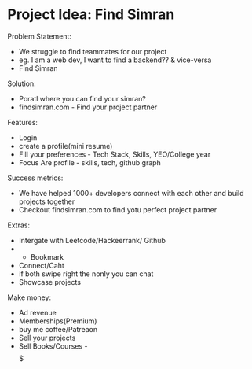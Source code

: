 # Project Idea: Find Simran

Problem Statement: 
- We struggle to find teammates for our project
- eg. I am a web dev, I want to find a backend?? & vice-versa
- Find Simran

Solution:
- Poratl where you can find your simran?
- findsimran.com - Find your project partner

Features: 
- Login
- create a profile(mini resume)
- Fill your preferences - Tech Stack, Skills, YEO/College year
- Focus Are profile -  skills, tech, github graph

Success metrics: 
- We have helped 1000+ developers connect with each other and build projects together
- Checkout findsimran.com to find yotu perfect project partner

Extras: 
- Intergate with Leetcode/Hackeerrank/ Github
- - Bookmark
- Connect/Caht 
- if both swipe right the nonly you can chat
- Showcase projects

Make money: 
- Ad revenue
- Memberships(Premium)
- buy me coffee/Patreaon
- Sell your projects
- Sell Books/Courses - $$$$$
